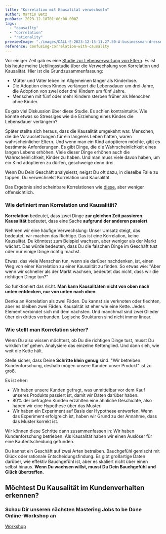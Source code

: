 ```yaml
---
title: "Korrelation mit Kausalität verwechseln"
author: Martin Betz
pubDate: 2023-12-18T01:00:00.000Z
tags:
  - "causailty"
  - "correlation"
  - "rationality"
previewImage: "./images/DALL·E-2023-12-15-11.27.50-A-businessman-dressed-in-a-sleek-suit-stands-in-the-center-of-the-image-looking-amazed-with-wide-eyes-and-a-slightly-open-mouth.-Around-him-numero.png"
reference: confusing-correlation-with-causality
---
```


Vor einiger Zeit gab es eine [Studie zur Lebenserwartung von Eltern](https://www.mpg.de/14064449/children-influence-parents-life-expectancy). Es ist bis heute meine Lieblingsstudie über die Verwechslung von Korrelation und Kausalität. Hier ist die Grundzusammenfassung:

- Mütter und Väter leben im Allgemeinen länger als Kinderlose.
- Die Adoption eines Kindes verlängert die Lebensdauer um drei Jahre, die Adoption von zwei oder drei Kindern um fünf Jahre.
- Menschen mit fünf oder mehr Kindern sterben früher als Menschen ohne Kinder.

Es gab viel Diskussion über diese Studie. Es schien kontraintuitiv. Wie könnte etwas so Stressiges wie die Erziehung eines Kindes die Lebensdauer verlängern?

Später stellte sich heraus, dass die Kausalität umgekehrt war. Menschen, die die Voraussetzungen für ein längeres Leben hatten, waren wahrscheinlicher Eltern. Und wenn man ein Kind adoptieren möchte, gibt es bestimmte Anforderungen. Es gibt Dinge, die die Wahrscheinlichkeit eines langen Lebens erhöhen. Viele dieser Dinge erhöhen auch die Wahrscheinlichkeit, Kinder zu haben. Und man muss viele davon haben, um ein Kind adoptieren zu dürfen, geschweige denn drei.

Wenn Du Dein Geschäft analysierst, neigst Du oft dazu, in dieselbe Falle zu tappen. Du verwechselst Korrelation und Kausalität.

Das Ergebnis sind scheinbare Korrelationen wie [diese](https://www.tylervigen.com/spurious-correlations), aber weniger offensichtlich.

### Wie definiert man Korrelation und Kausalität?

**Korrelation** bedeutet, dass zwei Dinge **zur gleichen Zeit passieren**. **Kausalität** bedeutet, dass eine Sache **aufgrund der anderen passiert**.

Nehmen wir eine häufige Verwechslung:
Unser Umsatz steigt, das bedeutet, wir machen das Richtige. Das ist eine Korrelation, keine Kausalität. Du könntest zum Beispiel wachsen, aber weniger als der Markt wächst. Das würde bedeuten, dass Du die falschen Dinge im Geschäft tust oder nur einige Dinge richtig machst.

Etwas, das viele Menschen tun, wenn sie darüber nachdenken, ist, einen Weg von einer Korrelation zu einer Kausalität zu finden. So etwas wie: "Aber wenn wir schneller als der Markt wachsen, bedeutet das nicht, dass wir die richtigen Dinge tun?"

So funktioniert das nicht. **Man kann Kausalitäten nicht von oben nach unten entdecken, nur von unten nach oben**.

Denke an Korrelation als zwei Fäden. Du kannst sie verknoten oder flechten, aber es bleiben zwei Fäden. Kausalität ist eher wie eine Kette. Jedes Element verbindet sich mit dem nächsten. Und manchmal sind zwei Glieder über ein drittes verbunden. Logische Strukturen sind nicht immer linear.

### Wie stellt man Korrelation sicher?

Wenn Du also wissen möchtest, ob Du die richtigen Dinge tust, musst Du wirklich tief gehen. Analysiere das einzelne Kettenglied. Und dann sieh, wie weit die Kette hält.

Stelle sicher, dass Deine **Schritte klein genug** sind. "Wir betreiben Kundenforschung, deshalb mögen unsere Kunden unser Produkt" ist zu groß.

Es ist eher:

- Wir haben unsere Kunden gefragt, was unmittelbar vor dem Kauf unseres Produkts passiert ist, damit wir Daten darüber haben.
- 80% der befragten Kunden erzählten eine ähnliche Geschichte, also haben wir eine Hypothese über das Muster.
- Wir haben ein Experiment auf Basis der Hypothese entworfen. Wenn das Experiment erfolgreich ist, haben wir Grund zu der Annahme, dass das Muster korrekt ist.

Wir können diese Schritte dann zusammenfassen in: Wir haben Kundenforschung betrieben. Als Kausalität haben wir einen Auslöser für eine Kaufentscheidung gefunden.

Du kannst ein Geschäft auf zwei Arten betreiben. Bauchgefühl gemischt mit Glück oder rationale Entscheidungsfindung. Es gibt großartige Daten darüber, wie effektiv Bauchgefühl ist, aber es skaliert nicht über einen selbst hinaus. **Wenn Du wachsen willst, musst Du Dein Bauchgefühl und Glück übertreffen.**

## Möchtest Du Kausalität im Kundenverhalten erkennen?

### Schau Dir unseren nächsten Mastering Jobs to be Done Online-Workshop an

[Workshop](/leistungen/mastering-jobs-to-be-done-online-workshop/)